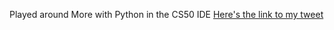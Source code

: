 Played around More with Python in the CS50 IDE
[Here's the link to my tweet](https://twitter.com/umuks_/status/1354999123754291201?s=20)
